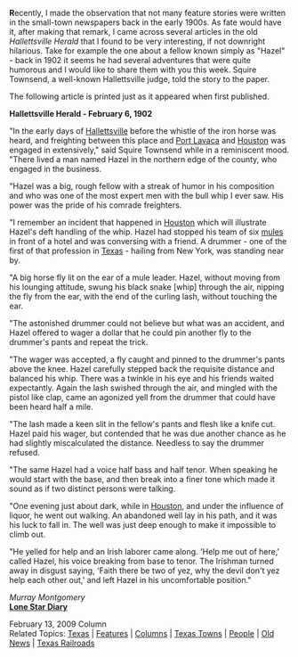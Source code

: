 
**R**ecently, 
I made the observation that not many feature stories were written in the small-town 
newspapers back in the early 1900s. As fate would have it, after making that remark, 
I came across several articles in the old *Hallettsville Herald* that I found 
to be very interesting, if not downright hilarious. Take for example the 
one about a fellow known simply as "Hazel" - back in 1902 it seems he had several 
adventures that were quite humorous and I would like to share them with you this 
week. Squire Townsend, a well-known Hallettsville judge, told the story to the 
paper. 

The following article is printed just as it appeared when first 
published. 

**Hallettsville Herald - February 6, 1902**

"In 
the early days of [Hallettsville](../TOWNS/Hallettsville/Hallettsville.htm) 
before the whistle of the iron horse was heard, and freighting between this place 
and [Port Lavaca](../TexasGulfCoastTowns/Port-Lavaca-Texas.htm) and 
[Houston](../Houston/Houston_Texas.htm) was engaged in extensively," 
said Squire Townsend while in a reminiscent mood. "There lived a man named Hazel 
in the northern edge of the county, who engaged in the business.

"Hazel 
was a big, rough fellow with a streak of humor in his composition and who was 
one of the most expert men with the bull whip I ever saw. His power was the pride 
of his comrade freighters. 

"I remember an incident that happened in [Houston](../Houston/Houston_Texas.htm) 
which will illustrate Hazel's deft handling of the whip. Hazel had stopped his 
team of six [mules](../ClayCoppedge/Mule.htm) in front of a hotel and 
was conversing with a friend. A drummer - one of the first of that profession 
in [Texas](../default.htm) \- hailing from New York, was standing near 
by.

"A big horse fly lit on the ear of a mule leader. Hazel, without moving 
from his lounging attitude, swung his black snake \[whip\] through the air, nipping 
the fly from the ear, with the end of the curling lash, without touching the ear.

 
"The astonished drummer could not believe but what was an accident, and Hazel 
offered to wager a dollar that he could pin another fly to the drummer's pants 
and repeat the trick.

 "The wager was accepted, a fly caught and pinned 
to the drummer's pants above the knee. Hazel carefully stepped back the requisite 
distance and balanced his whip. There was a twinkle in his eye and his friends 
waited expectantly. Again the lash swished through the air, and mingled with the 
pistol like clap, came an agonized yell from the drummer that could have been 
heard half a mile. 

"The lash made a keen slit in the fellow's pants and 
flesh like a knife cut. Hazel paid his wager, but contended that he was due another 
chance as he had slightly miscalculated the distance. Needless to say the drummer 
refused. 

"The same Hazel had a voice half bass and half tenor. When speaking 
he would start with the base, and then break into a finer tone which made it sound 
as if two distinct persons were talking. 

"One evening just about dark, 
while in [Houston](../Houston/Houston_Texas.htm), and under the influence 
of liquor, he went out walking. An abandoned well lay in his path, and it was 
his luck to fall in. The well was just deep enough to make it impossible to climb 
out. 

"He yelled for help and an Irish laborer came along. 'Help me out 
of here,' called Hazel, his voice breaking from base to tenor. The Irishman turned 
away in disgust saying, 'Faith there be two of yez, why the devil don't yez help 
each other out,' and left Hazel in his uncomfortable position." 

 *Murray 
Montgomery*  
[**Lone Star Diary**](../DEPARTMENTS/Guest_Columnists/Times_past/Times_Past_column.htm)

February 
13, 2009 Column   
Related 
Topics: [Texas](../default.htm) 
| [Features](../FEATURES/features.htm) | [Columns](../FEATURES/Writers.htm) 
| [Texas Towns](../TOWNS/towns.htm) | [People](../FEATURES/features_Texas_personalites_archives.htm) 
| [Old News](../DEPARTMENTS/Old_News/TexasTownsOldNews.htm) | [Texas Railroads](../TexasRailroads/TexasRailroads.htm)
